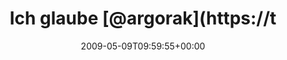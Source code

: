 ---
retweeted: false
source: <a href="http://twitter.com" rel="nofollow">Twitter Web Client</a>
entities:
  hashtags:
  - text: euroku
    indices:
    - '69'
    - '76'
  symbols: []
  user_mentions:
  - name: Florian Gilcher (@skade@hachyderm.io)
    screen_name: Argorak
    indices:
    - '11'
    - '19'
    id_str: '27227212'
    id: '27227212'
  urls: []
display_text_range:
- '0'
- '140'
favorite_count: '0'
id_str: '1745320747'
truncated: false
retweet_count: '0'
id: '1745320747'
created_at: Sat May 09 09:59:55 +0000 2009
favorited: false
full_text: 'Ich glaube [@argorak](https://twitter.com/argorak) ist über ein Kabel
  gefallen. Wollte grad auf der #euroku vor die Kamera vorbeispringen, jetzt ist der
  Stream abgerissen.'
lang: de
tags:
- euroku
- pesos:twitter
date: '2009-05-09T09:59:55+00:00'
src: https://twitter.com/bascht/status/1745320747
original_url: https://twitter.com/bascht/status/1745320747
type: twitter_tweet
text: 'Ich glaube [@argorak](https://twitter.com/argorak) ist über ein Kabel gefallen.
  Wollte grad auf der #euroku vor die Kamera vorbeispringen, jetzt ist der Stream
  abgerissen.'
title: Ich glaube [@argorak](https://t

---